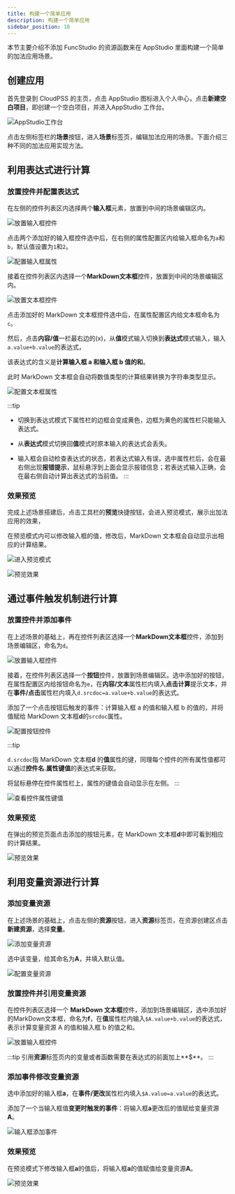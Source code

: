 ```yaml
--- 
title: 构建一个简单应用
description: 构建一个简单应用
sidebar_position: 10
---
```


本节主要介绍不添加 FuncStudio 的资源函数来在 AppStudio 里面构建一个简单的加法应用场景。

## 创建应用

首先登录到 CloudPSS 的主页，点击 AppStudio 图标进入个人中心，点击**新建空白项目**，即创建一个空白项目，并进入AppStudio 工作台。

![AppStudio工作台](./AppStudio工作台.png "AppStudio工作台")

点击左侧标签栏的**场景**按钮，进入**场景**标签页，编辑加法应用的场景。下面介绍三种不同的加法应用实现方法。

## 利用表达式进行计算

### 放置控件并配置表达式

在左侧的控件列表区内选择两个**输入框**元素，放置到中间的场景编辑区内。

![放置输入框控件](./放置输入框控件.png "放置输入框控件")

点击两个添加好的输入框控件选中后，在右侧的属性配置区内给输入框命名为`a`和`b`，默认值设置为`1`和`2`。

![配置输入框属性](./配置输入框属性.png "配置输入框属性")

接着在控件列表区内选择一个**MarkDown文本框**控件，放置到中间的场景编辑区内。

![放置文本框控件](./放置文本框控件.png "放置文本框控件")

点击添加好的 MarkDown 文本框控件选中后，在属性配置区内给文本框命名为`c`。

然后，点击**内容/值**一栏最右边的(x)，从**值**模式输入切换到**表达式**模式输入，输入`a.value+b.value`的表达式，

该表达式的含义是**计算输入框 a 和输入框 b 值的和**。

此时 MarkDown 文本框会自动将数值类型的计算结果转换为字符串类型显示。

![配置文本框属性](./配置文本框属性.png "配置文本框属性")

:::tip
- 切换到表达式模式下属性栏的边框会变成黄色，边框为黄色的属性栏只能输入表达式。

- 从**表达式**模式切换回**值**模式时原本输入的表达式会丢失。

- 输入框会自动检查表达式的状态，若表达式输入有误，选中属性栏后，会在最右侧出现**报错提示**，鼠标悬浮到上面会显示报错信息；若表达式输入正确，会在最右侧自动计算出表达式的当前值。
:::

### 效果预览

完成上述场景搭建后，点击工具栏的**预览**快捷按钮，会进入预览模式，展示出加法应用的效果，

在预览模式内可以修改输入框的值，修改后，MarkDown 文本框会自动显示出相应的计算结果。

![进入预览模式](./进入预览模式.png "进入预览模式")

![预览效果](./预览效果.png "预览效果")

## 通过事件触发机制进行计算

### 放置控件并添加事件

在上述场景的基础上，再在控件列表区选择一个**MarkDown文本框**控件，添加到场景编辑区，命名为`d`。

![放置输入框控件](./放置输入框控件2.png "放置输入框控件")

接着，在控件列表区选择一个**按钮**控件，放置到场景编辑区。选中添加好的按钮，在属性配置区内给按钮命名为`e`，在**内容/文本**属性栏内填入**点击计算**提示文本，并在**事件/点击**属性栏内填入`d.srcdoc=a.value+b.value`的表达式。

添加了一个点击按钮后触发的事件：计算输入框 a 的值和输入框 b 的值的，并将值赋给 MarkDown 文本框**d**的`srcdoc`属性。

![配置按钮控件](./配置按钮控件.png "配置按钮控件")

:::tip

`d.srcdoc`指 MarkDown 文本框**d** 的**值**属性的键，同理每个控件的所有属性值都可以通过**控件名.属性键值**的表达式来获取。

将鼠标悬停在控件属性栏上，属性的键值会自动显示在左侧。
:::

![查看控件属性键值](./查看控件属性键值.png "查看控件属性键值")

### 效果预览

在弹出的预览页面点击添加的按钮元素，在 MarkDown 文本框**d**中即可看到相应的计算结果。

![预览效果](./预览效果2.png "预览效果")

## 利用变量资源进行计算

### 添加变量资源

在上述场景的基础上，点击左侧的**资源**按钮，进入**资源**标签页，在资源创建区点击**新建资源**，选择**变量**。

![添加变量资源](./添加变量资源.png "添加变量资源")

选中该变量，给其命名为**A**，并填入默认值。

![配置变量资源](./配置变量资源.png "配置变量资源")

### 放置控件并引用变量资源

在控件列表区选择一个 **MarkDown 文本框**控件，添加到场景编辑区，选中添加好的MarkDown文本框，命名为**f**，在**值**属性栏内输入`$A.value+b.value`的表达式，表示计算变量资源 A 的值和输入框 b 的值之和。

![放置输入框控件](./放置输入框控件3.png "放置输入框控件")

:::tip
引用**资源**标签页内的变量或者函数需要在表达式的前面加上**$**。
:::

### 添加事件修改变量资源

选中添加好的输入框**a**，在**事件/更改**属性栏内填入`$A.value=a.value`的表达式。

添加了一个当输入框值**变更时触发的事件**：将输入框**a**更改后的值赋给变量资源**A**。

![输入框添加事件](./输入框添加事件.png "输入框添加事件")

### 效果预览

在预览模式下修改输入框**a**的值后，将输入框**a**的值赋值给变量资源**A**。

![预览效果](./预览效果2.png "预览效果")